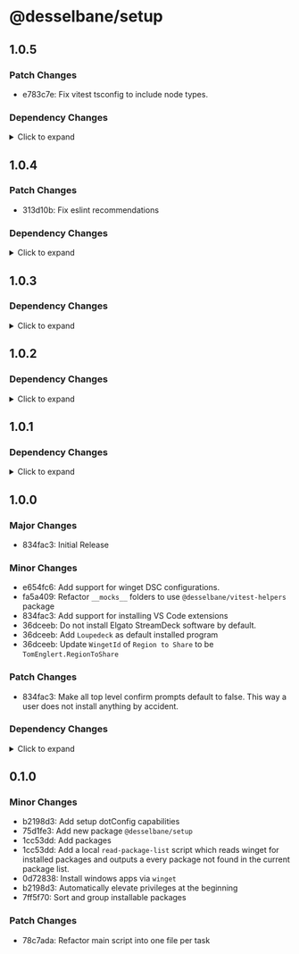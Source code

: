 # @desselbane/setup

## 1.0.5

### Patch Changes

- e783c7e: Fix vitest tsconfig to include node types.

### Dependency Changes

<details>
<summary> Click to expand </summary>

- 90196be: deps: [minor|dependencies] Update package @inquirer/prompts from 7.8.6 to 7.9.0
- e0816be: deps: [patch|devDependencies] Update package @types/node from 24.7.0 to 24.7.1
- ea37720: deps: [patch|devDependencies] Update package @types/node from 24.7.1 to 24.7.2
- e7cd4b1: deps: [minor|devDependencies] Update package @types/node from 24.7.2 to 24.8.0
- 9207748: deps: [patch|devDependencies] Update package @types/node from 24.8.0 to 24.8.1
- 184d2ee: deps: [minor|devDependencies] Update package @types/node from 24.8.1 to 24.9.0
- 54c65ef: deps: [patch|devDependencies] Update package @types/node from 24.9.0 to 24.9.1
- fc2acac: deps: [patch|devDependencies] Update package @types/node from 24.9.1 to 24.9.2
- 60de6d2: deps: [major|devDependencies] Update package @vitest/coverage-v8 from 3.2.4 to 4.0.1
- a480137: deps: [patch|devDependencies] Update package @vitest/coverage-v8 from 4.0.1 to 4.0.2
- f36f9f0: deps: [patch|devDependencies] Update package @vitest/coverage-v8 from 4.0.2 to 4.0.3
- e8d1889: deps: [patch|devDependencies] Update package @vitest/coverage-v8 from 4.0.3 to 4.0.4
- 35812a1: deps: [patch|devDependencies] Update package @vitest/coverage-v8 from 4.0.4 to 4.0.5
- e9fa84c: deps: [patch|devDependencies] Update package @vitest/coverage-v8 from 4.0.5 to 4.0.6
- baef070: deps: [patch|devDependencies] Update package tsdown from 0.15.6 to 0.15.7
- ff874e0: deps: [patch|devDependencies] Update package tsdown from 0.15.7 to 0.15.8
- a9d43b6: deps: [patch|devDependencies] Update package tsdown from 0.15.8 to 0.15.9
- 9eef257: deps: [patch|devDependencies] Update package tsdown from 0.15.9 to 0.15.10
- 2a32078: deps: [minor|devDependencies] Update package type-fest from 5.0.1 to 5.1.0
- 60de6d2: deps: [major|devDependencies] Update package vitest from 3.2.4 to 4.0.1
- a480137: deps: [patch|devDependencies] Update package vitest from 4.0.1 to 4.0.2
- f36f9f0: deps: [patch|devDependencies] Update package vitest from 4.0.2 to 4.0.3
- e8d1889: deps: [patch|devDependencies] Update package vitest from 4.0.3 to 4.0.4
- 35812a1: deps: [patch|devDependencies] Update package vitest from 4.0.4 to 4.0.5
- e9fa84c: deps: [patch|devDependencies] Update package vitest from 4.0.5 to 4.0.6
- 1fe446c: deps: Updated lockfile
- 85f3cc4: deps: Updated lockfile


</details>

## 1.0.4

### Patch Changes

- 313d10b: Fix eslint recommendations

### Dependency Changes

<details>
<summary> Click to expand </summary>

- cc32e17: deps: [minor|devDependencies] Update package @types/node from 24.5.2 to 24.6.0
- 6f8e50d: deps: [patch|devDependencies] Update package @types/node from 24.6.0 to 24.6.1
- e63493a: deps: [patch|devDependencies] Update package @types/node from 24.6.1 to 24.6.2
- a756f63: deps: [minor|devDependencies] Update package @types/node from 24.6.2 to 24.7.0
- ca214cb: deps: [patch|devDependencies] Update package tsdown from 0.15.4 to 0.15.5
- fa7b39a: deps: [patch|devDependencies] Update package tsdown from 0.15.5 to 0.15.6
- fa7b39a: deps: [patch|devDependencies] Update package typescript from 5.9.2 to 5.9.3
- f48065e: deps: [patch|devDependencies] Update package zod from 4.1.11 to 4.1.12
- 5cae16a: deps: Updated lockfile
- 61e4a18: deps: Updated lockfile


</details>

## 1.0.3

### Dependency Changes

<details>
<summary> Click to expand </summary>

- 3d80af0: deps: [patch|dependencies] Update package @inquirer/prompts from 7.8.1 to 7.8.2
- 67eb7f1: deps: [patch|dependencies] Update package @inquirer/prompts from 7.8.2 to 7.8.3
- c53786b: deps: [patch|dependencies] Update package @inquirer/prompts from 7.8.3 to 7.8.4
- 3ebc102: deps: [patch|dependencies] Update package @inquirer/prompts from 7.8.4 to 7.8.6
- 07f989a: deps: [minor|devDependencies] Update package @types/node from 24.2.1 to 24.3.0
- d9f1876: deps: [patch|devDependencies] Update package @types/node from 24.3.0 to 24.3.1
- 908e130: deps: [patch|devDependencies] Update package @types/node from 24.3.1 to 24.3.2
- eac00a2: deps: [patch|devDependencies] Update package @types/node from 24.3.2 to 24.3.3
- 985254d: deps: [minor|devDependencies] Update package @types/node from 24.3.3 to 24.4.0
- 2f9cefa: deps: [minor|devDependencies] Update package @types/node from 24.4.0 to 24.5.0
- 29353de: deps: [patch|devDependencies] Update package @types/node from 24.5.0 to 24.5.1
- 6c1e1d4: deps: [patch|devDependencies] Update package @types/node from 24.5.1 to 24.5.2
- 5114890: deps: [patch|devDependencies] Update package tsdown from 0.14.0 to 0.14.1
- af7996f: deps: [patch|devDependencies] Update package tsdown from 0.14.1 to 0.14.2
- 91638f3: deps: [minor|devDependencies] Update package tsdown from 0.14.2 to 0.15.0
- 37e00ee: deps: [patch|devDependencies] Update package tsdown from 0.15.0 to 0.15.1
- 324e549: deps: [patch|devDependencies] Update package tsdown from 0.15.1 to 0.15.2
- a1eda12: deps: [patch|devDependencies] Update package tsdown from 0.15.2 to 0.15.3
- 9838346: deps: [patch|devDependencies] Update package tsdown from 0.15.3 to 0.15.4
- 03c9b47: deps: [major|devDependencies] Update package type-fest from 4.41.0 to 5.0.0
- c708112: deps: [patch|devDependencies] Update package type-fest from 5.0.0 to 5.0.1
- 7276b3d: deps: [minor|devDependencies] Update package zod from 4.0.17 to 4.1.0
- 4d7b86f: deps: [patch|devDependencies] Update package zod from 4.1.0 to 4.1.1
- af7996f: deps: [patch|devDependencies] Update package zod from 4.1.1 to 4.1.5
- 89dd150: deps: [patch|devDependencies] Update package zod from 4.1.5 to 4.1.6
- 46b3bb8: deps: [patch|devDependencies] Update package zod from 4.1.6 to 4.1.7
- 5f9af1b: deps: [patch|devDependencies] Update package zod from 4.1.7 to 4.1.8
- 6c4a8de: deps: [patch|devDependencies] Update package zod from 4.1.8 to 4.1.9
- 9838346: deps: [patch|devDependencies] Update package zod from 4.1.9 to 4.1.11
- 12a821f: deps: Updated lockfile
- 5d93987: deps: Updated lockfile
- 89130f2: deps: Updated lockfile
- fe65b13: deps: Updated lockfile
- f56fffb: deps: Updated lockfile


</details>

## 1.0.2

### Dependency Changes

<details>
<summary> Click to expand </summary>

- 719b83a: deps: [patch|dependencies] Update package @inquirer/prompts from 7.8.0 to 7.8.1
- b4d9ff3: deps: [minor|devDependencies] Update package @types/node from 24.1.0 to 24.2.0
- 341851a: deps: [patch|devDependencies] Update package @types/node from 24.2.0 to 24.2.1
- f319fbc: deps: [patch|devDependencies] Update package tsdown from 0.13.1 to 0.13.2
- 9c686b3: deps: [patch|devDependencies] Update package tsdown from 0.13.2 to 0.13.3
- 8c64366: deps: [patch|devDependencies] Update package tsdown from 0.13.3 to 0.13.4
- 889bf3d: deps: [minor|devDependencies] Update package tsdown from 0.13.4 to 0.14.0
- d5c80c9: deps: [patch|devDependencies] Update package zod from 4.0.14 to 4.0.15
- 719b83a: deps: [patch|devDependencies] Update package zod from 4.0.15 to 4.0.16
- b0e6b84: deps: [patch|devDependencies] Update package zod from 4.0.16 to 4.0.17
- 36adbe0: deps: Updated lockfile
- 5150293: deps: Updated lockfile


</details>

## 1.0.1

### Dependency Changes

<details>
<summary> Click to expand </summary>

- 3a6c6bb: deps: [minor|dependencies] Update package @inquirer/prompts from 7.7.1 to 7.8.0
- e095ed0: deps: [minor|devDependencies] Update package @types/node from 24.0.15 to 24.1.0
- be2659f: deps: [minor|devDependencies] Update package tsdown from 0.12.9 to 0.13.0
- df6f8ec: deps: [patch|devDependencies] Update package tsdown from 0.13.0 to 0.13.1
- 69bfb72: deps: [minor|devDependencies] Update package typescript from 5.8.3 to 5.9.2
- a4dc62e: deps: [patch|devDependencies] Update package zod from 4.0.10 to 4.0.11
- 552d09f: deps: [patch|devDependencies] Update package zod from 4.0.11 to 4.0.13
- 46bfab5: deps: [patch|devDependencies] Update package zod from 4.0.13 to 4.0.14
- 0f85495: deps: [patch|devDependencies] Update package zod from 4.0.5 to 4.0.8
- 2e29a87: deps: [patch|devDependencies] Update package zod from 4.0.8 to 4.0.9
- ef9cf5b: deps: [patch|devDependencies] Update package zod from 4.0.9 to 4.0.10
- 93bd1ff: deps: Updated lockfile


</details>

## 1.0.0

### Major Changes

- 834fac3: Initial Release

### Minor Changes

- e654fc6: Add support for winget DSC configurations.
- fa5a409: Refactor `__mocks__` folders to use `@desselbane/vitest-helpers` package
- 834fac3: Add support for installing VS Code extensions
- 36dceeb: Do not install Elgato StreamDeck software by default.
- 36dceeb: Add `Loupedeck` as default installed program
- 36dceeb: Update `WingetId` of `Region to Share` to be `TomEnglert.RegionToShare`

### Patch Changes

- 834fac3: Make all top level confirm prompts default to false. This way a user does not install anything by accident.

### Dependency Changes

<details>
<summary> Click to expand </summary>

- fe5f45a: deps: [pin|dependencies] Update package @inquirer/prompts from 7.6.0 to 7.6.0
- 945f4b4: deps: [minor|dependencies] Update package @inquirer/prompts from 7.6.0 to 7.7.1
- 9ed9a76: deps: [patch|devDependencies] Update package @types/node from 24.0.12 to 24.0.14
- 55464ee: deps: [patch|devDependencies] Update package @types/node from 24.0.14 to 24.0.15
- d19983f: deps: [patch|devDependencies] Update package zod from 4.0.2 to 4.0.5


</details>

## 0.1.0

### Minor Changes

- b2198d3: Add setup dotConfig capabilities
- 75d1fe3: Add new package `@desselbane/setup`
- 1cc53dd: Add packages
- 1cc53dd: Add a local `read-package-list` script which reads winget for installed packages and outputs a every package not found in the current package list.
- 0d72838: Install windows apps via `winget`
- b2198d3: Automatically elevate privileges at the beginning
- 7ff5f70: Sort and group installable packages

### Patch Changes

- 78c7ada: Refactor main script into one file per task